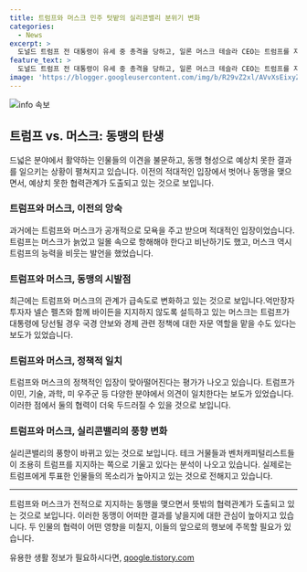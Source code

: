 ```yaml
---
title: 트럼프와 머스크 민주 텃밭의 실리콘밸리 분위기 변화
categories:
  - News
excerpt: >
  도널드 트럼프 전 대통령이 유세 중 총격을 당하고, 일론 머스크 테슬라 CEO는 트럼프를 지지하는 발언을 했다. 트럼프와 머스크는 트럼프 대통령 임기 동안 갈등을 보였으나 최근에는 긍정적으로 평가되고 있다. 이에 실리콘밸리의 풍향계도 변화하고 있으며, 테크 거물들이 트럼프를 지지하는 추세로 전환되고 있는 것으로 나타났다. 머스크와 트럼프가 이민, 기술, 미 우주군 등에서 의견이 일치한다는 점이 인상적이며, 실리콘밸리의 테크 엘리트들의 정치적 입지 변화가 이번 대선에 영향을 미칠 것으로 분석된다.
feature_text: >
  도널드 트럼프 전 대통령이 유세 중 총격을 당하고, 일론 머스크 테슬라 CEO는 트럼프를 지지하는 발언을 했다. 트럼프와 머스크는 트럼프 대통령 임기 동안 갈등을 보였으나 최근에는 긍정적으로 평가되고 있다. 이에 실리콘밸리의 풍향계도 변화하고 있으며, 테크 거물들이 트럼프를 지지하는 추세로 전환되고 있는 것으로 나타났다. 머스크와 트럼프가 이민, 기술, 미 우주군 등에서 의견이 일치한다는 점이 인상적이며, 실리콘밸리의 테크 엘리트들의 정치적 입지 변화가 이번 대선에 영향을 미칠 것으로 분석된다.
image: 'https://blogger.googleusercontent.com/img/b/R29vZ2xl/AVvXsEixyZcFfHzMRdzZMjFBmAUKJYCLCGyLL1o632UiGVXcaFdKo_bkvkuCioo0uUKlGfBVcT3P84aROyZIXSBEx3Aw5nCQ3pTgDom1WDC4m8eifvWiAmWEEVb4x6G_l8C0QH225ldMjyaFvpxGEBGNO37VmDTDMHGhJPq73UglMfDca1-0aw/s1600/blogspot.png'
---
```


<p><img src="https://blogger.googleusercontent.com/img/b/R29vZ2xl/AVvXsEixyZcFfHzMRdzZMjFBmAUKJYCLCGyLL1o632UiGVXcaFdKo_bkvkuCioo0uUKlGfBVcT3P84aROyZIXSBEx3Aw5nCQ3pTgDom1WDC4m8eifvWiAmWEEVb4x6G_l8C0QH225ldMjyaFvpxGEBGNO37VmDTDMHGhJPq73UglMfDca1-0aw/s1600/blogspot.png" alt="info 속보" /></p>

<h2 data-ke-size="size26">트럼프 vs. 머스크: 동맹의 탄생</h2>

<p data-ke-size="size16">드넓은 분야에서 활약하는 인물들의 이견을 불문하고, 동맹 형성으로 예상치 못한 결과를 일으키는 상황이 펼쳐지고 있습니다. 이전의 적대적인 입장에서 벗어나 동맹을 맺으면서, 예상치 못한 협력관계가 도출되고 있는 것으로 보입니다.</p>

<h3><b>트럼프와 머스크, 이전의 앙숙</b></h3>

<p data-ke-size="size16">과거에는 트럼프와 머스크가 공개적으로 모욕을 주고 받으며 적대적인 입장이었습니다. 트럼프는 머스크가 늙었고 일몰 속으로 항해해야 한다고 비난하기도 했고, 머스크 역시 트럼프의 능력을 비웃는 발언을 했었습니다.</p>

<h3><b>트럼프와 머스크, 동맹의 시발점</b></h3>

<p data-ke-size="size16">최근에는 트럼프와 머스크의 관계가 급속도로 변화하고 있는 것으로 보입니다.억만장자 투자자 넬슨 펠츠와 함께 바이든을 지지하지 않도록 설득하고 있는 머스크는 트럼프가 대통령에 당선될 경우 국경 안보와 경제 관련 정책에 대한 자문 역할을 맡을 수도 있다는 보도가 있었습니다.</p>

<h3><b>트럼프와 머스크, 정책적 일치</b></h3>

<p data-ke-size="size16">트럼프와 머스크의 정책적인 입장이 맞아떨어진다는 평가가 나오고 있습니다. 트럼프가 이민, 기술, 과학, 미 우주군 등 다양한 분야에서 의견이 일치한다는 보도가 있었습니다. 이러한 점에서 둘의 협력이 더욱 두드러질 수 있을 것으로 보입니다.</p>

<h3><b>트럼프와 머스크, 실리콘밸리의 풍향 변화</b></h3>

<p data-ke-size="size16">실리콘밸리의 풍향이 바뀌고 있는 것으로 보입니다. 테크 거물들과 벤처캐피털리스트들이 조용히 트럼프를 지지하는 쪽으로 기울고 있다는 분석이 나오고 있습니다. 실제로는 트럼프에게 투표한 인물들의 목소리가 높아지고 있는 것으로 전해지고 있습니다.</p>

<hr>

<p data-ke-size="size16">트럼프와 머스크가 전적으로 지지하는 동맹을 맺으면서 뜻밖의 협력관계가 도출되고 있는 것으로 보입니다. 이러한 동맹이 어떠한 결과를 낳을지에 대한 관심이 높아지고 있습니다. 두 인물의 협력이 어떤 영향을 미칠지, 이들의 앞으로의 행보에 주목할 필요가 있습니다.</p>
유용한 생활 정보가 필요하시다면, <a href="https://qoogle.tistory.com" rel="dofollow">qoogle.tistory.com</a>


